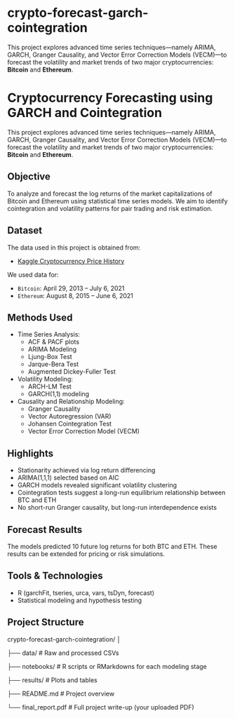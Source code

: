 # crypto-forecast-garch-cointegration
This project explores advanced time series techniques—namely ARIMA, GARCH, Granger Causality, and Vector Error Correction Models (VECM)—to forecast the volatility and market trends of two major cryptocurrencies: **Bitcoin** and **Ethereum**.
# Cryptocurrency Forecasting using GARCH and Cointegration
This project explores advanced time series techniques—namely ARIMA, GARCH, Granger Causality, and Vector Error Correction Models (VECM)—to forecast the volatility and market trends of two major cryptocurrencies: **Bitcoin** and **Ethereum**.

## Objective

To analyze and forecast the log returns of the market capitalizations of Bitcoin and Ethereum using statistical time series models. We aim to identify cointegration and volatility patterns for pair trading and risk estimation.

## Dataset

The data used in this project is obtained from:
- [Kaggle Cryptocurrency Price History](https://www.kaggle.com/datasets/sudalairajkumar/cryptocurrencypricehistory)

We used data for:
- `Bitcoin`: April 29, 2013 – July 6, 2021
- `Ethereum`: August 8, 2015 – June 6, 2021

## Methods Used

- Time Series Analysis:
  - ACF & PACF plots
  - ARIMA Modeling
  - Ljung-Box Test
  - Jarque-Bera Test
  - Augmented Dickey-Fuller Test
- Volatility Modeling:
  - ARCH-LM Test
  - GARCH(1,1) modeling
- Causality and Relationship Modeling:
  - Granger Causality
  - Vector Autoregression (VAR)
  - Johansen Cointegration Test
  - Vector Error Correction Model (VECM)

## Highlights

- Stationarity achieved via log return differencing
- ARIMA(1,1,1) selected based on AIC
- GARCH models revealed significant volatility clustering
- Cointegration tests suggest a long-run equilibrium relationship between BTC and ETH
- No short-run Granger causality, but long-run interdependence exists

## Forecast Results

The models predicted 10 future log returns for both BTC and ETH. These results can be extended for pricing or risk simulations.

## Tools & Technologies

- R (garchFit, tseries, urca, vars, tsDyn, forecast)
- Statistical modeling and hypothesis testing

## Project Structure
crypto-forecast-garch-cointegration/
│

├── data/ # Raw and processed CSVs

├── notebooks/ # R scripts or RMarkdowns for each modeling stage

├── results/ # Plots and tables

├── README.md # Project overview

└── final_report.pdf # Full project write-up (your uploaded PDF)
